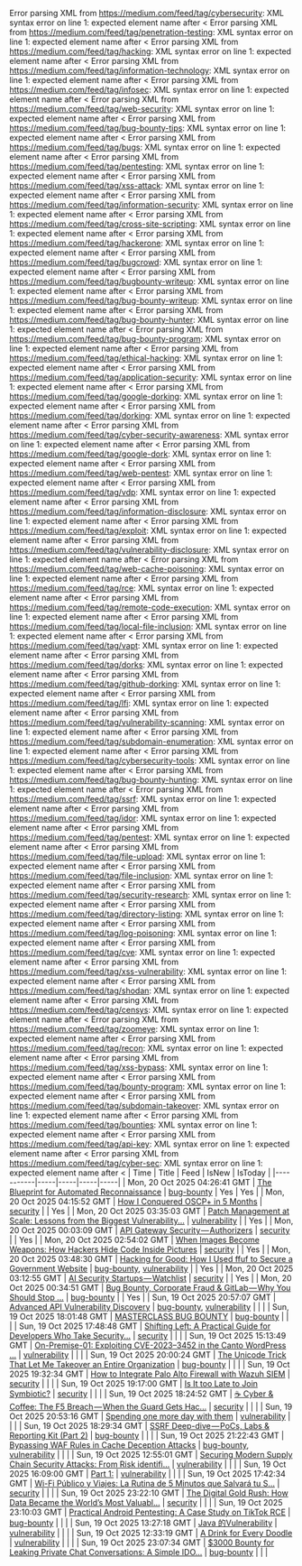 Error parsing XML from https://medium.com/feed/tag/cybersecurity: XML syntax error on line 1: expected element name after <
Error parsing XML from https://medium.com/feed/tag/penetration-testing: XML syntax error on line 1: expected element name after <
Error parsing XML from https://medium.com/feed/tag/hacking: XML syntax error on line 1: expected element name after <
Error parsing XML from https://medium.com/feed/tag/information-technology: XML syntax error on line 1: expected element name after <
Error parsing XML from https://medium.com/feed/tag/infosec: XML syntax error on line 1: expected element name after <
Error parsing XML from https://medium.com/feed/tag/web-security: XML syntax error on line 1: expected element name after <
Error parsing XML from https://medium.com/feed/tag/bug-bounty-tips: XML syntax error on line 1: expected element name after <
Error parsing XML from https://medium.com/feed/tag/bugs: XML syntax error on line 1: expected element name after <
Error parsing XML from https://medium.com/feed/tag/pentesting: XML syntax error on line 1: expected element name after <
Error parsing XML from https://medium.com/feed/tag/xss-attack: XML syntax error on line 1: expected element name after <
Error parsing XML from https://medium.com/feed/tag/information-security: XML syntax error on line 1: expected element name after <
Error parsing XML from https://medium.com/feed/tag/cross-site-scripting: XML syntax error on line 1: expected element name after <
Error parsing XML from https://medium.com/feed/tag/hackerone: XML syntax error on line 1: expected element name after <
Error parsing XML from https://medium.com/feed/tag/bugcrowd: XML syntax error on line 1: expected element name after <
Error parsing XML from https://medium.com/feed/tag/bugbounty-writeup: XML syntax error on line 1: expected element name after <
Error parsing XML from https://medium.com/feed/tag/bug-bounty-writeup: XML syntax error on line 1: expected element name after <
Error parsing XML from https://medium.com/feed/tag/bug-bounty-hunter: XML syntax error on line 1: expected element name after <
Error parsing XML from https://medium.com/feed/tag/bug-bounty-program: XML syntax error on line 1: expected element name after <
Error parsing XML from https://medium.com/feed/tag/ethical-hacking: XML syntax error on line 1: expected element name after <
Error parsing XML from https://medium.com/feed/tag/application-security: XML syntax error on line 1: expected element name after <
Error parsing XML from https://medium.com/feed/tag/google-dorking: XML syntax error on line 1: expected element name after <
Error parsing XML from https://medium.com/feed/tag/dorking: XML syntax error on line 1: expected element name after <
Error parsing XML from https://medium.com/feed/tag/cyber-security-awareness: XML syntax error on line 1: expected element name after <
Error parsing XML from https://medium.com/feed/tag/google-dork: XML syntax error on line 1: expected element name after <
Error parsing XML from https://medium.com/feed/tag/web-pentest: XML syntax error on line 1: expected element name after <
Error parsing XML from https://medium.com/feed/tag/vdp: XML syntax error on line 1: expected element name after <
Error parsing XML from https://medium.com/feed/tag/information-disclosure: XML syntax error on line 1: expected element name after <
Error parsing XML from https://medium.com/feed/tag/exploit: XML syntax error on line 1: expected element name after <
Error parsing XML from https://medium.com/feed/tag/vulnerability-disclosure: XML syntax error on line 1: expected element name after <
Error parsing XML from https://medium.com/feed/tag/web-cache-poisoning: XML syntax error on line 1: expected element name after <
Error parsing XML from https://medium.com/feed/tag/rce: XML syntax error on line 1: expected element name after <
Error parsing XML from https://medium.com/feed/tag/remote-code-execution: XML syntax error on line 1: expected element name after <
Error parsing XML from https://medium.com/feed/tag/local-file-inclusion: XML syntax error on line 1: expected element name after <
Error parsing XML from https://medium.com/feed/tag/vapt: XML syntax error on line 1: expected element name after <
Error parsing XML from https://medium.com/feed/tag/dorks: XML syntax error on line 1: expected element name after <
Error parsing XML from https://medium.com/feed/tag/github-dorking: XML syntax error on line 1: expected element name after <
Error parsing XML from https://medium.com/feed/tag/lfi: XML syntax error on line 1: expected element name after <
Error parsing XML from https://medium.com/feed/tag/vulnerability-scanning: XML syntax error on line 1: expected element name after <
Error parsing XML from https://medium.com/feed/tag/subdomain-enumeration: XML syntax error on line 1: expected element name after <
Error parsing XML from https://medium.com/feed/tag/cybersecurity-tools: XML syntax error on line 1: expected element name after <
Error parsing XML from https://medium.com/feed/tag/bug-bounty-hunting: XML syntax error on line 1: expected element name after <
Error parsing XML from https://medium.com/feed/tag/ssrf: XML syntax error on line 1: expected element name after <
Error parsing XML from https://medium.com/feed/tag/idor: XML syntax error on line 1: expected element name after <
Error parsing XML from https://medium.com/feed/tag/pentest: XML syntax error on line 1: expected element name after <
Error parsing XML from https://medium.com/feed/tag/file-upload: XML syntax error on line 1: expected element name after <
Error parsing XML from https://medium.com/feed/tag/file-inclusion: XML syntax error on line 1: expected element name after <
Error parsing XML from https://medium.com/feed/tag/security-research: XML syntax error on line 1: expected element name after <
Error parsing XML from https://medium.com/feed/tag/directory-listing: XML syntax error on line 1: expected element name after <
Error parsing XML from https://medium.com/feed/tag/log-poisoning: XML syntax error on line 1: expected element name after <
Error parsing XML from https://medium.com/feed/tag/cve: XML syntax error on line 1: expected element name after <
Error parsing XML from https://medium.com/feed/tag/xss-vulnerability: XML syntax error on line 1: expected element name after <
Error parsing XML from https://medium.com/feed/tag/shodan: XML syntax error on line 1: expected element name after <
Error parsing XML from https://medium.com/feed/tag/censys: XML syntax error on line 1: expected element name after <
Error parsing XML from https://medium.com/feed/tag/zoomeye: XML syntax error on line 1: expected element name after <
Error parsing XML from https://medium.com/feed/tag/recon: XML syntax error on line 1: expected element name after <
Error parsing XML from https://medium.com/feed/tag/xss-bypass: XML syntax error on line 1: expected element name after <
Error parsing XML from https://medium.com/feed/tag/bounty-program: XML syntax error on line 1: expected element name after <
Error parsing XML from https://medium.com/feed/tag/subdomain-takeover: XML syntax error on line 1: expected element name after <
Error parsing XML from https://medium.com/feed/tag/bounties: XML syntax error on line 1: expected element name after <
Error parsing XML from https://medium.com/feed/tag/api-key: XML syntax error on line 1: expected element name after <
Error parsing XML from https://medium.com/feed/tag/cyber-sec: XML syntax error on line 1: expected element name after <
| Time | Title | Feed | IsNew | IsToday |
|-----------|-----|-----|-----|-----|
| Mon, 20 Oct 2025 04:26:41 GMT | [The Blueprint for Automated Reconnaissance](https://freedium.cfd/https://medium.com/p/537d7efcfcef) | [bug-bounty](https://medium.com/feed/tag/bug-bounty) | Yes | Yes |
| Mon, 20 Oct 2025 04:15:52 GMT | [How I Conquered OSCP+ in 5 Months](https://freedium.cfd/https://medium.com/p/9670925caa88) | [security](https://medium.com/feed/tag/security) |  | Yes |
| Mon, 20 Oct 2025 03:35:03 GMT | [Patch Management at Scale: Lessons from the Biggest Vulnerability...](https://freedium.cfd/https://medium.com/p/8b62a214ceec) | [vulnerability](https://medium.com/feed/tag/vulnerability) |  | Yes |
| Mon, 20 Oct 2025 00:03:09 GMT | [API Gateway Security — Authorizers](https://freedium.cfd/https://medium.com/p/e6a0510f517e) | [security](https://medium.com/feed/tag/security) |  | Yes |
| Mon, 20 Oct 2025 02:54:02 GMT | [When Images Become Weapons: How Hackers Hide Code Inside Pictures](https://freedium.cfd/https://medium.com/p/cd5e192b69d1) | [security](https://medium.com/feed/tag/security) |  | Yes |
| Mon, 20 Oct 2025 03:48:30 GMT | [Hacking for Good: How I Used ffuf to Secure a Government Website](https://freedium.cfd/https://medium.com/p/4386221a01e4) | [bug-bounty](https://medium.com/feed/tag/bug-bounty), [vulnerability](https://medium.com/feed/tag/vulnerability) |  | Yes |
| Mon, 20 Oct 2025 03:12:55 GMT | [AI Security Startups — Watchlist](https://freedium.cfd/https://medium.com/p/1c1f26424845) | [security](https://medium.com/feed/tag/security) |  | Yes |
| Mon, 20 Oct 2025 00:34:51 GMT | [Bug Bounty, Corporate Fraud & GitLab — Why You Should Stop ...](https://freedium.cfd/https://medium.com/p/d1237716e24a) | [bug-bounty](https://medium.com/feed/tag/bug-bounty) |  | Yes |
| Sun, 19 Oct 2025 20:57:07 GMT | [Advanced API Vulnerability Discovery](https://freedium.cfd/https://medium.com/p/16d6fffacad4) | [bug-bounty](https://medium.com/feed/tag/bug-bounty), [vulnerability](https://medium.com/feed/tag/vulnerability) |  |  |
| Sun, 19 Oct 2025 18:01:48 GMT | [MASTERCLASS BUG BOUNTY](https://freedium.cfd/https://medium.com/p/6476ae69f1e4) | [bug-bounty](https://medium.com/feed/tag/bug-bounty) |  |  |
| Sun, 19 Oct 2025 17:48:48 GMT | [Shifting Left: A Practical Guide for Developers Who Take Security...](https://freedium.cfd/https://medium.com/p/c6b4e7e91a54) | [security](https://medium.com/feed/tag/security) |  |  |
| Sun, 19 Oct 2025 15:13:49 GMT | [On-Premise-01: Exploiting CVE-2023–3452 in the Canto WordPress ...](https://freedium.cfd/https://medium.com/p/800b12bc47af) | [vulnerability](https://medium.com/feed/tag/vulnerability) |  |  |
| Sun, 19 Oct 2025 20:00:24 GMT | [The Unicode Trick That Let Me Takeover an Entire Organization](https://freedium.cfd/https://medium.com/p/44e02fc189ee) | [bug-bounty](https://medium.com/feed/tag/bug-bounty) |  |  |
| Sun, 19 Oct 2025 19:32:34 GMT | [How to Integrate Palo Alto Firewall with Wazuh SIEM](https://freedium.cfd/https://medium.com/p/3659ad47627e) | [security](https://medium.com/feed/tag/security) |  |  |
| Sun, 19 Oct 2025 19:17:00 GMT | [Is It too Late to Join Symbiotic?](https://freedium.cfd/https://medium.com/p/5cf1791faf88) | [security](https://medium.com/feed/tag/security) |  |  |
| Sun, 19 Oct 2025 18:24:52 GMT | [☕ Cyber & Coffee: The F5 Breach — When the Guard Gets Hac...](https://freedium.cfd/https://medium.com/p/3a2a9a6390a8) | [security](https://medium.com/feed/tag/security) |  |  |
| Sun, 19 Oct 2025 20:53:16 GMT | [Spending one more day with them](https://freedium.cfd/https://medium.com/p/9c2081216354) | [vulnerability](https://medium.com/feed/tag/vulnerability) |  |  |
| Sun, 19 Oct 2025 18:29:34 GMT | [SSRF Deep-dive — PoCs, Labs & Reporting Kit (Part 2)](https://freedium.cfd/https://medium.com/p/8fd8a485713e) | [bug-bounty](https://medium.com/feed/tag/bug-bounty) |  |  |
| Sun, 19 Oct 2025 21:22:43 GMT | [Bypassing WAF Rules in Cache Deception Attacks](https://freedium.cfd/https://medium.com/p/e17a02a402a9) | [bug-bounty](https://medium.com/feed/tag/bug-bounty), [vulnerability](https://medium.com/feed/tag/vulnerability) |  |  |
| Sun, 19 Oct 2025 12:55:01 GMT | [Securing Modern Supply Chain Security Attacks: From Risk identifi...](https://freedium.cfd/https://medium.com/p/6605a4329341) | [vulnerability](https://medium.com/feed/tag/vulnerability) |  |  |
| Sun, 19 Oct 2025 16:09:00 GMT | [Part 1:](https://freedium.cfd/https://medium.com/p/7d7b3aabd057) | [vulnerability](https://medium.com/feed/tag/vulnerability) |  |  |
| Sun, 19 Oct 2025 17:42:34 GMT | [Wi-Fi Público y Viajes: La Rutina de 5 Minutos que Salvará tu S...](https://freedium.cfd/https://medium.com/p/e6f8e891734c) | [security](https://medium.com/feed/tag/security) |  |  |
| Sun, 19 Oct 2025 23:22:10 GMT | [The Digital Gold Rush: How Data Became the World’s Most Valuabl...](https://freedium.cfd/https://medium.com/p/b14ba1650fd8) | [security](https://medium.com/feed/tag/security) |  |  |
| Sun, 19 Oct 2025 23:10:03 GMT | [Practical Android Pentesting: A Case Study on TikTok RCE](https://freedium.cfd/https://medium.com/p/4a82e79cc7c6) | [bug-bounty](https://medium.com/feed/tag/bug-bounty) |  |  |
| Sun, 19 Oct 2025 13:27:18 GMT | [Java 的Vulnerability](https://freedium.cfd/https://medium.com/p/d17850e4e810) | [vulnerability](https://medium.com/feed/tag/vulnerability) |  |  |
| Sun, 19 Oct 2025 12:33:19 GMT | [A Drink for Every Doodle](https://freedium.cfd/https://medium.com/p/65f75d133203) | [vulnerability](https://medium.com/feed/tag/vulnerability) |  |  |
| Sun, 19 Oct 2025 23:07:34 GMT | [$3000 Bounty for Leaking Private Chat Conversations: A Simple IDO...](https://freedium.cfd/https://medium.com/p/d5e46c8f5fc5) | [bug-bounty](https://medium.com/feed/tag/bug-bounty) |  |  |
